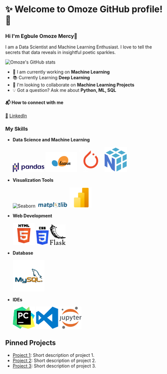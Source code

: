 # **:sparkles: Welcome to Omoze GitHub profile! :rocket:**

### Hi I'm Egbule Omoze Mercy👋
I am a Data Scientist and Machine Learning Enthusiast. I love to tell the secrets that data reveals in insightful poetic sparkles.

![Omoze's GitHub stats](https://github-readme-stats.vercel.app/api?username=Omoze5&show_icons=true&theme=radical)


  * 🚧 I am currently working on **Machine Learning**
  * 📚 Currently Learning **Deep Learning**
  * 👯 I'm looking to collaborate on **Machine Learning Projects**
  * 💡 Got a question? Ask me about **Python, ML, SQL**

#### 📬 How to connect with me 
[📩](mailto:egbuleomoze@gmail.com) [LinkedIn](https://www.linkedin.com/in/omoze-mercy-egbule-840b391b3/)

### My Skills
* **Data Science and Machine Learning**
  
   <img src="https://raw.githubusercontent.com/Omoze5/Omoze5/main/kindpng_5747046.png" alt="Pandas" style="width:100px;"> <img src="https://github.com/Omoze5/Omoze5/raw/main/Scikit-Learn.png" alt="Scikit-Learn" style="width:100px;"> <img src= "https://github.com/Omoze5/Omoze5/blob/main/Pytorch.png" alt="Pytorch" style="width:80px;"> <img src="https://github.com/Omoze5/Omoze5/raw/main/Numpy.png" alt="Numpy" style="width:70px;">

* **Visualization Tools**
    
    <img src= "https://miro.medium.com/v2/resize:fit:1400/format:webp/1*5VKgpRUCInBKmWBXFvSvvA.png" alt="Seaborn" style="width:100px;">     <img src= "https://github.com/Omoze5/Omoze5/blob/main/Matplotlib.png" alt="Matplotlib" style="width:100px;"> <img src= "https://github.com/Omoze5/Omoze5/blob/main/Powerbi.png" alt="Power Bi" style="width:70px;">

* **Web Development**
  
   <img src= "https://github.com/Omoze5/Omoze5/blob/main/HTML.png" alt="HTML" style="width:70px;">  <img src= "https://github.com/Omoze5/Omoze5/blob/main/css-logo.png" alt="CSS" style="width:40px;">     <img src= "https://github.com/Omoze5/Omoze5/blob/main/flask-logo.png" alt="Flask" style="width:50px;">

* **Database**

  <img src= "https://github.com/Omoze5/Omoze5/blob/main/MYSQL.png" alt="SQL" style="width:100px;">

* **IDEs**

   <img src= "https://github.com/Omoze5/Omoze5/blob/main/Pycharm.png" alt="Pycharm" style="width:70px;">    <img src= "https://github.com/Omoze5/Omoze5/blob/main/visual-studio-code-logo.png" alt="Visual_code" style="width:70px;">  <img src= "https://github.com/Omoze5/Omoze5/blob/main/Jupyter.png" alt="Jupyter" style="width:70px;">


## Pinned Projects

- [Project 1](https://github.com/your-username/project-1): Short description of project 1.
- [Project 2](https://github.com/your-username/project-2): Short description of project 2.
- [Project 3](https://github.com/your-username/project-3): Short description of project 3.





<!--
**Omoze5/Omoze5** is a ✨ _special_ ✨ repository because its `README.md` (this file) appears on your GitHub profile.

Here are some ideas to get you started:
- 🔭 I am currently working on
- 🌱 I’m currently learning ...
- 👯 I’m looking to collaborate on ...
- 🤔 I’m looking for help with ...
- 💬 Ask me about ...
- 📫 How to reach me: ...
- 😄 Pronouns: ...
- ⚡ Fun fact: ...
-->
